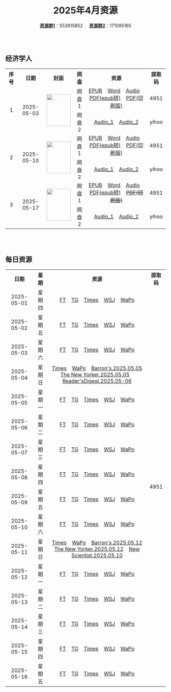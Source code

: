 <div align="center">

# 2025年4月资源

[**资源群1**](https://qm.qq.com/q/p2QRKKD9oA)：553615852 &nbsp;&nbsp;&nbsp;&nbsp;[**资源群2**](https://qm.qq.com/q/XNwz6qD0IO)：171095165

</div>
<br>
<br>

## 经济学人

<table align="center">
  <tr>
    <th align="center">序号</th>
    <th align="center">日期</th>
    <th align="center">封面</th>
    <th align="center">网盘</th>
    <th align="center">资源</th>
    <th align="center">提取码</th>
  </tr>
  <tr>
    <td rowspan="2" align="center">1</td>
    <td rowspan="2" align="center">2025-05-03</td>
    <td rowspan="2" align="center">
        <img src="https://share.yihoo.ip-ddns.com/yihoo/asset/images/20250503_DE_EU.webp" width="75" height="100">
    </td>
    <td align="center">网盘1</td>
    <td align="center">
        <a href="https://url12.ctfile.com/f/47748612-1502700457-98acbc">EPUB</a>&nbsp;&nbsp;&nbsp;
        <a href="https://url12.ctfile.com/f/47748612-1502700454-abf317">Word</a>&nbsp;&nbsp;&nbsp;
        <a href="https://url12.ctfile.com/f/47748612-1502700169-161179">Audio</a>&nbsp;&nbsp;&nbsp;
        <a href="https://url12.ctfile.com/f/47748612-1502700463-b1ef6d">PDF(epub转)</a>&nbsp;&nbsp;&nbsp;
        <a href="https://url12.ctfile.com/f/47748612-1502783326-1bc675">PDF(印刷版)</a>
    </td>
    <td align="center">4951</td>
  </tr>
  <tr>
    <td align="center">网盘2</td>
    <td align="center">
        <a href="https://yihoo.lanzouo.com/iyK192v3fc6f">Audio_1</a>&nbsp;&nbsp;&nbsp;
        <a href="https://yihoo.lanzouo.com/il4pB2v3f98j">Audio_2</a>
    </td>
    <td align="center">yihoo</td>
  </tr>
  <tr>
    <td rowspan="2" align="center">2</td>
    <td rowspan="2" align="center">2025-05-10</td>
    <td rowspan="2" align="center">
        <img src="https://share.yihoo.ip-ddns.com/yihoo/asset/images/20250510_DE_EU.webp" width="75" height="100">
    </td>
    <td align="center">网盘1</td>
    <td align="center">
      <a href="https://url12.ctfile.com/f/47748612-1504227737-8e1949">EPUB</a>&nbsp;&nbsp;&nbsp;
      <a href="https://url12.ctfile.com/f/47748612-1504228292-000646">Word</a>&nbsp;&nbsp;&nbsp;
      <a href="https://url12.ctfile.com/f/47748612-1504227731-b8ce08">Audio</a>&nbsp;&nbsp;&nbsp;
      <a href="https://url12.ctfile.com/f/47748612-1504228601-0f2a0d">PDF(epub转)</a>&nbsp;&nbsp;&nbsp;
      <a href="https://url12.ctfile.com/f/47748612-1504522907-8c98c5">PDF(印刷版)</a>
    </td>
    <td align="center">4951</td>
  </tr>
  <tr>
    <td align="center">网盘2</td>
    <td align="center">
      <a href="https://yihoo.lanzouo.com/iiSSD2vqkbta">Audio_1</a>&nbsp;&nbsp;&nbsp;
      <a href="https://yihoo.lanzouo.com/iSgSh2vqk77e">Audio_2</a>
    </td>
    <td align="center">yihoo</td>
  </tr>
        <tr>
            <td rowspan="2" align="center">3</td>
            <td rowspan="2" align="center">2025-05-17</td>
            <td rowspan="2" align="center">
                <img src="https://share.yihoo.ip-ddns.com/yihoo/asset/images/20250517_DE_EU.webp" width="75" height="100">
            </td>
            <td align="center">网盘1</td>
            <td align="center">
                <a href="https://url12.ctfile.com/f/47748612-1505569033-7e5a4b">EPUB</a>&nbsp;&nbsp;&nbsp;
                <a href="https://url12.ctfile.com/f/47748612-1505571856-8f2109">Word</a>&nbsp;&nbsp;&nbsp;
                <a href="https://url12.ctfile.com/f/47748612-1505568625-35ce28">Audio</a>&nbsp;&nbsp;&nbsp;
                <a href="https://url12.ctfile.com/f/47748612-1505569096-ca2a8b">PDF(epub转)</a>&nbsp;&nbsp;&nbsp;
                <s><a href="">PDF(印刷版)</a></s>
            </td>
            <td align="center">4951</td>
        </tr>
        <tr>
            <td align="center">网盘2</td>
            <td align="center">
                <a href="https://yihoo.lanzouo.com/iY95K2we1u3i">Audio_1</a>&nbsp;&nbsp;&nbsp;
                <a href="https://yihoo.lanzouo.com/i3SQk2we1noh">Audio_2</a>
            </td>
            <td align="center">yihoo</td>
        </tr>
</table>
<br>
<br>

## 每日资源

<table align="center">
  <tr>
    <th align="center">日期</th>
    <th align="center">星期</th>
    <th align="center">资源</th>
    <th align="center">提取码</th>
  </tr>
  <tr>
    <td align="center">2025-05-01</td>
    <td align="center">星期四</td>
    <td align="center">
      <a href="https://url12.ctfile.com/f/47748612-1502634766-90760a">FT</a>&nbsp;&nbsp;&nbsp;
      <a href="https://url12.ctfile.com/f/47748612-1502635021-70d347">TG</a>&nbsp;&nbsp;&nbsp;
      <a href="https://url12.ctfile.com/f/47748612-1502634859-47767e">Times</a>&nbsp;&nbsp;&nbsp;
      <a href="https://url12.ctfile.com/f/47748612-1502634637-1ef281">WSJ</a>&nbsp;&nbsp;&nbsp;
      <a href="https://url12.ctfile.com/f/47748612-1502634673-e52ea5">WaPo</a>
    </td>
    <td rowspan="30" align="center">4951</td>
  </tr>
  <tr>
    <td align="center">2025-05-02</td>
    <td align="center">星期五</td>
    <td align="center">
      <a href="https://url12.ctfile.com/f/47748612-1502783653-065d49">FT</a>&nbsp;&nbsp;&nbsp;
      <a href="https://url12.ctfile.com/f/47748612-1502783761-ef51c6">TG</a>&nbsp;&nbsp;&nbsp;
      <a href="https://url12.ctfile.com/f/47748612-1502783686-c9f906">Times</a>&nbsp;&nbsp;&nbsp;
      <a href="https://url12.ctfile.com/f/47748612-1502783599-d6b372">WSJ</a>&nbsp;&nbsp;&nbsp;
      <a href="https://url12.ctfile.com/f/47748612-1502783623-54ef88">WaPo</a>
    </td>
  </tr>
  <tr>
    <td align="center">2025-05-03</td>
    <td align="center">星期六</td>
    <td align="center">
      <a href="https://url12.ctfile.com/f/47748612-1502836963-103ce7">FT</a>&nbsp;&nbsp;&nbsp;
      <a href="https://url12.ctfile.com/f/47748612-1502837620-be67a3">TG</a>&nbsp;&nbsp;&nbsp;
      <a href="https://url12.ctfile.com/f/47748612-1502837233-873fe1">Times</a>&nbsp;&nbsp;&nbsp;
      <a href="https://url12.ctfile.com/f/47748612-1502836855-a8192f">WSJ</a>&nbsp;&nbsp;&nbsp;
      <a href="https://url12.ctfile.com/f/47748612-1502836873-0afd23">WaPo</a>
    </td>
  </tr>
  <tr>
    <td align="center">2025-05-04</td>
    <td align="center">星期日</td>
    <td align="center">
      <a href="https://url12.ctfile.com/f/47748612-1502904547-e45104">Times</a>&nbsp;&nbsp;&nbsp;
      <a href="https://url12.ctfile.com/f/47748612-1502904490-65d810">WaPo</a>&nbsp;&nbsp;&nbsp;
      <a href="https://url12.ctfile.com/f/47748612-1502904577-51e67a">Barron's.2025.05.05</a><br>
      <a href="https://url12.ctfile.com/f/47748612-1502904598-f83f4e">The New Yorker.2025.05.05</a>&nbsp;&nbsp;&nbsp;
      <a href="https://url12.ctfile.com/f/47748612-1502904583-701d1d">Reader'sDigest.2025.05-06</a>
    </td>
  </tr>
  <tr>
    <td align="center">2025-05-05</td>
    <td align="center">星期一</td>
    <td align="center">
      <a href="https://url12.ctfile.com/f/47748612-1503138502-85e9ad">FT</a>&nbsp;&nbsp;&nbsp;
      <a href="https://url12.ctfile.com/f/47748612-1503138628-c2528e">TG</a>&nbsp;&nbsp;&nbsp;
      <a href="https://url12.ctfile.com/f/47748612-1503138538-6ffdba">Times</a>&nbsp;&nbsp;&nbsp;
      <a href="https://url12.ctfile.com/f/47748612-1503138448-835865">WSJ</a>&nbsp;&nbsp;&nbsp;
      <a href="https://url12.ctfile.com/f/47748612-1503138463-428f58">WaPo</a>
    </td>
  </tr>
  <tr>
    <td align="center">2025-05-06</td>
    <td align="center">星期二</td>
    <td align="center">
      <a href="https://url12.ctfile.com/f/47748612-1503424327-d02f9d">FT</a>&nbsp;&nbsp;&nbsp;
      <a href="https://url12.ctfile.com/f/47748612-1503424678-50aaaf">TG</a>&nbsp;&nbsp;&nbsp;
      <a href="https://url12.ctfile.com/f/47748612-1503424438-37eaff">Times</a>&nbsp;&nbsp;&nbsp;
      <a href="https://url12.ctfile.com/f/47748612-1503424207-5d57c2">WSJ</a>&nbsp;&nbsp;&nbsp;
      <a href="https://url12.ctfile.com/f/47748612-1503424258-9d7c3e">WaPo</a>
    </td>
  </tr>
  <tr>
    <td align="center">2025-05-07</td>
    <td align="center">星期三</td>
    <td align="center">
      <a href="https://url12.ctfile.com/f/47748612-1503663811-e44384">FT</a>&nbsp;&nbsp;&nbsp;
      <a href="https://url12.ctfile.com/f/47748612-1503664096-7593f7">TG</a>&nbsp;&nbsp;&nbsp;
      <a href="https://url12.ctfile.com/f/47748612-1503664027-be0c58">Times</a>&nbsp;&nbsp;&nbsp;
      <a href="https://url12.ctfile.com/f/47748612-1503663703-186db7">WSJ</a>&nbsp;&nbsp;&nbsp;
      <a href="https://url12.ctfile.com/f/47748612-1503663754-a8b1f8">WaPo</a>
    </td>
  </tr>
  <tr>
    <td align="center">2025-05-08</td>
    <td align="center">星期四</td>
    <td align="center">
      <a href="https://url12.ctfile.com/f/47748612-1504128752-8b8f5e">FT</a>&nbsp;&nbsp;&nbsp;
      <a href="https://url12.ctfile.com/f/47748612-1504129442-a085a1">TG</a>&nbsp;&nbsp;&nbsp;
      <a href="https://url12.ctfile.com/f/47748612-1504129148-55b16e">Times</a>&nbsp;&nbsp;&nbsp;
      <a href="https://url12.ctfile.com/f/47748612-1504128248-62c91c">WSJ</a>&nbsp;&nbsp;&nbsp;
      <a href="https://url12.ctfile.com/f/47748612-1504128506-c18534">WaPo</a>
    </td>
  </tr>
  <tr>
    <td align="center">2025-05-09</td>
    <td align="center">星期五</td>
    <td align="center">
      <a href="https://url12.ctfile.com/f/47748612-1504297811-3a1f33">FT</a>&nbsp;&nbsp;&nbsp;
      <a href="https://url12.ctfile.com/f/47748612-1504297955-1f54d1">TG</a>&nbsp;&nbsp;&nbsp;
      <a href="https://url12.ctfile.com/f/47748612-1504297853-d9d9b2">Times</a>&nbsp;&nbsp;&nbsp;
      <a href="https://url12.ctfile.com/f/47748612-1504297625-e9b4a7">WSJ</a>&nbsp;&nbsp;&nbsp;
      <a href="https://url12.ctfile.com/f/47748612-1504297688-6e1aef">WaPo</a>
    </td>
  </tr>
  <tr>
    <td align="center">2025-05-10</td>
    <td align="center">星期六</td>
    <td align="center">
      <a href="https://url12.ctfile.com/f/47748612-1504524425-3895d8">FT</a>&nbsp;&nbsp;&nbsp;
      <a href="https://url12.ctfile.com/f/47748612-1504524962-104d58">TG</a>&nbsp;&nbsp;&nbsp;
      <a href="https://url12.ctfile.com/f/47748612-1504524845-d86ad8">Times</a>&nbsp;&nbsp;&nbsp;
      <a href="https://url12.ctfile.com/f/47748612-1504523981-9d267f">WSJ</a>&nbsp;&nbsp;&nbsp;
      <a href="https://url12.ctfile.com/f/47748612-1504524035-3293e5">WaPo</a>
    </td>
  </tr>
  <tr>
    <td align="center">2025-05-11</td>
    <td align="center">星期日</td>
    <td align="center">
      <a href="https://url12.ctfile.com/f/47748612-1504689782-9cfc3c">Times</a>&nbsp;&nbsp;&nbsp;
      <a href="https://url12.ctfile.com/f/47748612-1504689356-b48d83">WaPo</a>&nbsp;&nbsp;&nbsp;
      <a href="https://url12.ctfile.com/f/47748612-1504688159-9fb01c">Barron's.2025.05.12</a><br>
      <a href="https://url12.ctfile.com/f/47748612-1504688651-65c1f5">The New Yorker.2025.05.12</a>&nbsp;&nbsp;&nbsp;
      <a href="https://url12.ctfile.com/f/47748612-1504688543-078d28">New Scientist.2025.05.10</a>
    </td>
  </tr>
  <tr>
    <td align="center">2025-05-12</td>
    <td align="center">星期一</td>
    <td align="center">
      <a href="https://url12.ctfile.com/f/47748612-1504952191-26bc2b">FT</a>&nbsp;&nbsp;&nbsp;
      <a href="https://url12.ctfile.com/f/47748612-1504952434-5a5a8e">TG</a>&nbsp;&nbsp;&nbsp;
      <a href="https://url12.ctfile.com/f/47748612-1504952278-f1d763">Times</a>&nbsp;&nbsp;&nbsp;
      <a href="https://url12.ctfile.com/f/47748612-1504952026-92b729">WSJ</a>&nbsp;&nbsp;&nbsp;
      <a href="https://url12.ctfile.com/f/47748612-1504952095-772380">WaPo</a>
    </td>
  </tr>
  <tr>
    <td align="center">2025-05-13</td>
    <td align="center">星期二</td>
    <td align="center">
      <a href="https://url12.ctfile.com/f/47748612-1505095834-3bc18c">FT</a>&nbsp;&nbsp;&nbsp;
      <a href="https://url12.ctfile.com/f/47748612-1505096116-1e01df">TG</a>&nbsp;&nbsp;&nbsp;
      <a href="https://url12.ctfile.com/f/47748612-1505095990-2791a1">Times</a>&nbsp;&nbsp;&nbsp;
      <a href="https://url12.ctfile.com/f/47748612-1505095711-b7b4fa">WSJ</a>&nbsp;&nbsp;&nbsp;
      <a href="https://url12.ctfile.com/f/47748612-1505098258-f16b7a">WaPo</a>
    </td>
  </tr>
        <tr>
            <td align="center">2025-05-14</td>
            <td align="center">星期三</td>
            <td align="center">
                <a href="https://url12.ctfile.com/f/47748612-1505280829-a41822">FT</a>&nbsp;&nbsp;&nbsp;
                <a href="https://url12.ctfile.com/f/47748612-1505272027-bbca25">TG</a>&nbsp;&nbsp;&nbsp;
                <a href="https://url12.ctfile.com/f/47748612-1505271808-ae90b2">Times</a>&nbsp;&nbsp;&nbsp;
                <a href="https://url12.ctfile.com/f/47748612-1505271502-7d05cb">WSJ</a>&nbsp;&nbsp;&nbsp;
                <a href="https://url12.ctfile.com/f/47748612-1505280430-eb70f1">WaPo</a>
            </td>
        </tr>
        <tr>
            <td align="center">2025-05-15</td>
            <td align="center">星期四</td>
            <td align="center">
                <a href="https://url12.ctfile.com/f/47748612-1505469514-a23fa4">FT</a>&nbsp;&nbsp;&nbsp;
                <a href="https://url12.ctfile.com/f/47748612-1505469898-3cb72c">TG</a>&nbsp;&nbsp;&nbsp;
                <a href="https://url12.ctfile.com/f/47748612-1505469688-d85d29">Times</a>&nbsp;&nbsp;&nbsp;
                <a href="https://url12.ctfile.com/f/47748612-1505469370-20cb51">WSJ</a>&nbsp;&nbsp;&nbsp;
                <a href="https://url12.ctfile.com/f/47748612-1505469400-424d89">WaPo</a>
            </td>
        </tr>
        <tr>
            <td align="center">2025-05-16</td>
            <td align="center">星期五</td>
            <td align="center">
                <a href="https://url12.ctfile.com/f/47748612-1505572645-45a2c4">FT</a>&nbsp;&nbsp;&nbsp;
                <a href="https://url12.ctfile.com/f/47748612-1505572822-7a5b4b">TG</a>&nbsp;&nbsp;&nbsp;
                <a href="https://url12.ctfile.com/f/47748612-1505572684-296e5c">Times</a>&nbsp;&nbsp;&nbsp;
                <a href="https://url12.ctfile.com/f/47748612-1505572597-c360fd">WSJ</a>&nbsp;&nbsp;&nbsp;
                <a href="https://url12.ctfile.com/f/47748612-1505593288-1ab986">WaPo</a>
            </td>
        </tr>
</table>
